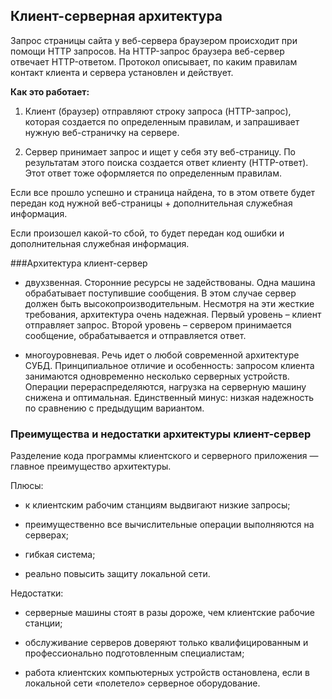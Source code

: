 ## Клиент-серверная архитектура

Запрос страницы сайта у веб-сервера браузером происходит при помощи HTTP запросов.
На HTTP-запрос браузера веб-сервер отвечает HTTP-ответом.
Протокол описывает, по каким правилам контакт клиента и сервера установлен и действует.

**Как это работает:**

1. Клиент (браузер) отправляют строку запроса (HTTP-запрос), которая создается по определенным 
   правилам, и запрашивает нужную веб-страничку на сервере.

2. Сервер принимает запрос и ищет у себя эту веб-страницу. По результатам этого поиска создается 
   ответ клиенту (HTTP-ответ).  Этот ответ тоже оформляется по определенным правилам.


Если все прошло успешно и страница найдена, то в этом ответе будет передан код нужной веб-страницы + дополнительная служебная информация.

Если произошел какой-то сбой, то будет передан код ошибки и дополнительная служебная информация.


###Архитектура клиент-сервер

- двухзвенная. Сторонние ресурсы не задействованы. Одна машина обрабатывает поступившие сообщения.
В этом случае сервер должен быть высокопроизводительным. Несмотря на эти жесткие требования, архитектура очень надежная. Первый уровень – клиент отправляет запрос. Второй уровень – сервером принимается сообщение, обрабатывается и отправляется ответ.

- многоуровневая. Речь идет о любой современной архитектуре СУБД. Принципиальное отличие и 
особенность: запросом клиента занимаются одновременно несколько серверных устройств. Операции перераспределяются, нагрузка на серверную машину снижена и оптимальная. Единственный минус: низкая надежность по сравнению с предыдущим вариантом.

### Преимущества и недостатки архитектуры клиент-сервер
Разделение кода программы клиентского и серверного приложения — главное преимущество
архитектуры.

Плюсы:

- к клиентским рабочим станциям выдвигают низкие запросы;

- преимущественно все вычислительные операции выполняются на серверах;

- гибкая система;

- реально повысить защиту локальной сети.

Недостатки:

- серверные машины стоят в разы дороже, чем клиентские рабочие станции;

- обслуживание серверов доверяют только квалифицированным и профессионально подготовленным 
  специалистам;

- работа клиентских компьютерных устройств остановлена, если в локальной сети «полетело» 
  серверное оборудование.

